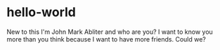 # hello-world
New to this 
I'm John Mark Abliter and who are you? I want to know you more than you think because I want to have more friends. Could we?
